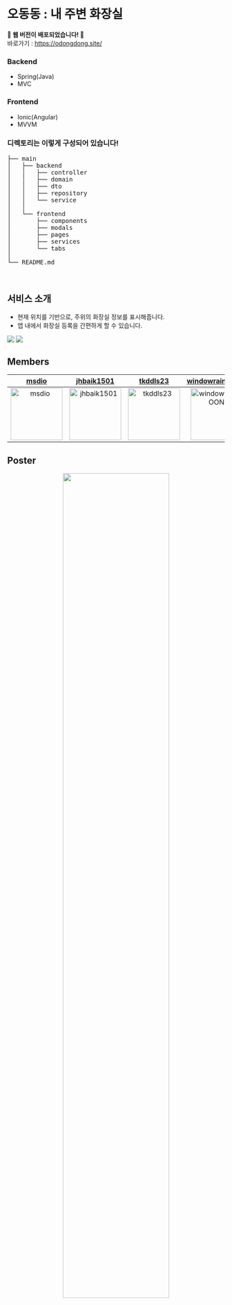 # 오동동 : 내 주변 화장실 

**🚻 웹 버전이 배포되었습니다! 🚻** <br/>
바로가기 : https://odongdong.site/

### Backend
- Spring(Java)
- MVC

### Frontend
- Ionic(Angular)
- MVVM

### 디렉토리는 이렇게 구성되어 있습니다!
<pre>
├── main
│   ├── backend
│   │   ├── controller
│   │   ├── domain 
│   │   ├── dto
│   │   ├── repository
│   │   └── service
│   │
│   └── frontend
│       ├── components
│       ├── modals
│       ├── pages
│       ├── services
│       └── tabs
│
└── README.md
</pre>
<br/>


## 서비스 소개
- 현재 위치를 기반으로, 주위의 화장실 정보를 표시해줍니다.
- 앱 내에서 화장실 등록을 간편하게 할 수 있습니다.

<div display="grid">
  <img src="https://user-images.githubusercontent.com/59170680/200339690-d4fcf2e0-6b1b-44d7-8373-258d0ffa86f2.png" />
  <img src="https://user-images.githubusercontent.com/59170680/200341230-bc3a4722-1868-4869-9427-58c53dcd2768.png" />
</div>

## Members

<div align="center"> 
  
| [msdio](https://github.com/msdio) | [jhbaik1501](https://github.com/jhbaik1501) | [tkddls23](https://github.com/tkddls23) | [windowrainYOON](https://github.com/windowrainYOON)
|:---:|:---:|:---:|:---:|
|<img width="120" alt="msdio" src="https://avatars.githubusercontent.com/u/59170680?v=4">|<img width="120" alt="jhbaik1501" src="https://avatars.githubusercontent.com/u/81180977?v=4">|<img width="120" alt="tkddls23" src="https://avatars.githubusercontent.com/u/78777461?v=4">|<img width="120" alt="windowrainYOON" src="https://avatars.githubusercontent.com/u/87323617?v=4">

  
</div>

## Poster
<div align="center">
  <img src="https://user-images.githubusercontent.com/59170680/200325408-5a397e5e-a9ca-4e71-856f-e2a98e9b4480.png" width="70%" />
</div>
